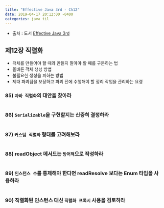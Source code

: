```yaml
---
title: "Effective Java 3rd - Ch12"
date: 2019-04-17 20:12:00 -0400
categories: java til
---
```


* 출처 : 도서 [Effective Java 3rd](http://www.yes24.com/Product/Goods/65551284)

## 제12장 직렬화

- 객체를 만들어야 할 때와 만들지 말아야 할 때를 구분하는 법
- 올바른 객체 생성 방법
- 불필요한 생성을 피하는 방법
- 제때 파괴됨을 보장하고 파괴 전에 수행해야 할 정리 작업을 관리하는 요령


### 85) `자바 직렬화`의 대안을 찾아라 

```java
```

### 86) `Serializable`을 구현할지는 신중히 결정하라 

```java
```

### 87) `커스텀 직렬화` 형태를 고려해보라 

```java
```

### 88) readObject 메서드는 `방어적`으로 작성하라 

```java
```

### 89) `인스턴스 수`를 통제해야 한다면 readResolve 보다는 Enum 타입을 사용하라 

```java
```

### 90) 직렬화된 인스턴스 대신 `직렬화 프록시` 사용을 검토하라 

```java
```
